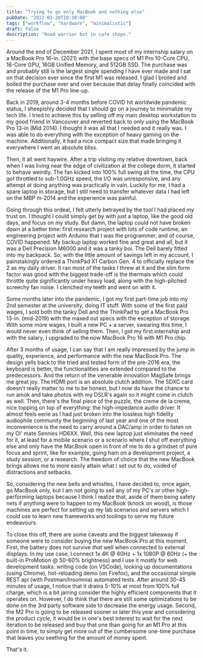 ```yaml
---
title: "Trying to go only MacBook and nothing else"
pubDate: "2022-03-20T10:30:00"
tags: ["workflow", "hardware", "minimalistic"]
draft: false
description: "Road warrior but in cafe shops."
---
```


Around the end of December 2021, I spent most of my internship salary on a MacBook Pro 16-in. (2021) with the base specs of M1 Pro 10-Core CPU, 16-Core GPU, 16GB Unified Memory, and 512GB SSD. The purchase was and probably still is the largest single spending I have ever made and I sat on that decision ever since the first M1 was released. I glad I broiled and boiled the purchase over and over because that delay finally coincided with the release of the M1 Pro line-up.

Back in 2019, around 3-4 months before COVID hit worldwide pandemic status, I sheepishly decided that I should go on a journey to minimalize my tech life. I tried to achieve this by selling off my main desktop workstation to my good friend in Vancouver and reverted back to only using the MacBook Pro 13-in (Mid 2014). I thought it was all that I needed and it really was. I was able to do everything with the exception of heavy gaming on the machine. Additionally, it had a nice compact size that made bringing it everywhere I went an absolute bliss.

Then, it all went haywire. After a trip visiting my relative downtown, back when I was living near the edge of civilization at the college dorm, it started to behave weirdly. The fan kicked into 100% full swing all the time, the CPU got throttled to sub-1.0GHz speed, the I/O was unresponsive, and any attempt at doing anything was practically in vain. Luckily for me, I had a spare laptop in storage, but I still need to transfer whatever data I had left on the MBP m-2014 and the experience was painful.

Going through this ordeal, I felt utterly betrayed by the tool I had placed my trust on. I thought I could simply get by with just a laptop, like the good old days, and focus on my study. But damn, the laptop could not have broken down at a better time: first research project with lots of code runtime, an engineering project with Arduino that I was the programmer, and of course, COVID happened. My backup laptop worked fine and great and all, but it was a Dell Precision M6000 and it was a tanky boi. The Dell barely fitted into my backpack. So, with the little amount of savings left in my account, I painstakingly ordered a ThinkPad X1 Carbon Gen. 4 to officially replace the 2 as my daily driver. It ran most of the tasks I threw at it and the slim form factor was good with the biggest trade-off is the thermals which could throttle quite significantly under heavy load, along with the high-pitched screechy fan noise. I clenched my teeth and went on with it.

Some months later into the pandemic, I got my first part-time job into my 2nd semester at the university, doing IT stuff. With some of the first paid wages, I sold both the tanky Dell and the ThinkPad to get a MacBook Pro 13-in. (mid-2019) with the maxed out specs with the exception of storage. With some more wages, I built a new PC + a server, swearing this time, I would never even think of selling them. Then, I got my first internship and with the salary, I upgraded to the now MacBook Pro 16 with M1 Pro chip.

After 3 months of usage, I can say that I am really impressed by the jump in quality, experience, and performance with the new MacBook Pro. The design yells back to the tried and tested form of the pre-2016 era, the keyboard is better, the functionalities are extended compared to the predecessors. And the return of the venerable innovation MagSafe brings me great joy. The HDMI port is an absolute clutch addition. The SDXC card doesn't really matter to me to be honest, but I now do have the chance to run amok and take photos with my DSLR's again so it might come in clutch as well. Then, there's the final piece of the puzzle, the creme de la creme, nice topping on top of everything: the high-impedance audio driver. It almost feels eerie as I had just broken into the lossless high fidelity audiophile community the beginning of last year and one of the most inconvenience is the need to carry around a DAC/amp in order to listen on my Ol' mate Sennies HD6XX. Well, this new laptop just eliminates the need for it, at least for a mobile scenario or a scenario where I shut off everything else and only have the MacBook open in front of me to do a grindset of pure focus and sprint, like for example, going ham on a development project, a study session, or a research. The freedom of choice that the new MacBook brings allows me to more easily attain what I set out to do, voided of distractions and setbacks.

So, considering the new bells and whistles, I have decided to, once again, go MacBook only, but I am not going to sell any of my PC's or other high-performing laptops because I think I realize that, aside of them being safety nets if anything were to happen to my MacBook (knock on wood), is those machines are perfect for setting up my lab scenarios and servers which I could use to learn new frameworks and toolings to serve my future endeavours.

To close this off, there are some caveats and the biggest takeaway if someone were to consider buying the new MacBook Pro at this moment. First, the battery does not survive _that_ well when connected to external displays. In my use case, I connect 1x 4K @ 60Hz + 1x 1080P @ 60Hz (+ the built-in ProMotion @ 50-60% brightness) and I use it mostly for web development tasks: writing code (on VSCode), looking up documentations (using Chrome), hot-reloading demo (on Firefox), and the occasional simple REST api (with Postman/Insomnia) automated tests. After around 30-45 minutes of usage, I notice that it drains 5-10% at most from 100% full charge, which is a bit jarring consider the highly efficient components that it operates on. However, I do think that there are still some optimizations to be done on the 3rd party software side to decrease the energy usage. Second, the M2 Pro is going to be released sooner or later this year and considering the product cycle, it would be in one's best interest to wait for the next iteration to be released and buy that one than going for an M1 Pro at this point in time, to simply get more out of the cumbersome one-time purchase that leaves you seething for the amount of money spent.

That's it.
